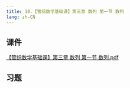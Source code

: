 ```yaml
---
title: 10.【管综数学基础课】第三章 数列 第一节 数列
lang: zh-CN
---
```


## 课件
[【管综数学基础课】第三章 数列 第一节 数列.pdf](..%2F..%2Fpublic%2Fmath%2F1.%E6%95%B0%E5%AD%A6-%E5%9F%BA%E7%A1%80%E7%9F%A5%E8%AF%86%2F10.%E3%80%90%E7%AE%A1%E7%BB%BC%E6%95%B0%E5%AD%A6%E5%9F%BA%E7%A1%80%E8%AF%BE%E3%80%91%E7%AC%AC%E4%B8%89%E7%AB%A0%20%E6%95%B0%E5%88%97%20%E7%AC%AC%E4%B8%80%E8%8A%82%20%E6%95%B0%E5%88%97%2F%E3%80%90%E7%AE%A1%E7%BB%BC%E6%95%B0%E5%AD%A6%E5%9F%BA%E7%A1%80%E8%AF%BE%E3%80%91%E7%AC%AC%E4%B8%89%E7%AB%A0%20%E6%95%B0%E5%88%97%20%E7%AC%AC%E4%B8%80%E8%8A%82%20%E6%95%B0%E5%88%97.pdf)


## 习题
```



```



